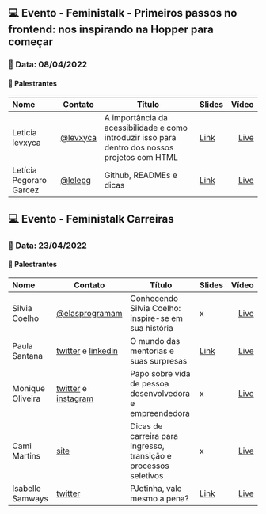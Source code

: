 ## 💻 **Evento - Feministalk - Primeiros passos no frontend: nos inspirando na Hopper para começar**

### 📅 Data: 08/04/2022

#### 🎤 **Palestrantes**

| Nome                    | Contato                                 | Título                                                                                          | Slides                                                                                                          |                                           Vídeo |
| :---------------------- | --------------------------------------- | ----------------------------------------------------------------------------------------------- | --------------------------------------------------------------------------------------------------------------- | ----------------------------------------------: |
| Leticia levxyca         | [@levxyca](https://links.levxyca.com/)  | A importância da acessibilidade e como introduzir isso para dentro dos nossos projetos com HTML | [Link](https://github.com/levxyca/acessibilidade)                                                               | [Live](https://www.twitch.tv/videos/1461190043) |
| Letícia Pegoraro Garcez | [@lelepg](http://lelepg.herokuapp.com/) | Github, READMEs e dicas                                                                         | [Link](https://github.com/feministech/palestras/blob/main/Ano%202022/04%20-%20Abril/Github_READMEs_e_dicas.pdf) | [Live](https://www.twitch.tv/videos/1461190042) |

## 💻 **Evento - Feministalk Carreiras**

### 📅 Data: 23/04/2022

#### 🎤 **Palestrantes**

| Nome             | Contato                                                                                                       | Título                                                           | Slides                                                                                                                                      |                                           Vídeo |
| :--------------- | ------------------------------------------------------------------------------------------------------------- | ---------------------------------------------------------------- | ------------------------------------------------------------------------------------------------------------------------------------------- | ----------------------------------------------: |
| Silvia Coelho    | [@elasprogramam](https://www.instagram.com/elasprogramam/)                                                    | Conhecendo Silvia Coelho: inspire-se em sua história             | x                                                                                                                                           | [Live](https://www.twitch.tv/videos/1465813089) |
| Paula Santana    | [twitter](https://twitter.com/psanrosa13) e [linkedin](https://www.linkedin.com/in/paula-macedo-santana-dev/) | O mundo das mentorias e suas surpresas                           | [Link](https://github.com/feministech/palestras/blob/main/Ano%202022/04%20-%20Abril/O%20mundo%20das%20mentorias%20e%20suas%20surpresas.pdf) | [Live](https://www.twitch.tv/videos/1461190042) |
| Monique Oliveira | [twitter](https://twitter.com/moniquelive) e [instagram](https://www.instagram.com/moniquelive.dev/)          | Papo sobre vida de pessoa desenvolvedora e empreendedora         | x                                                                                                                                           | [Live](https://www.twitch.tv/videos/1465813087) |
| Cami Martins     | [site](https://punkdodevops.com)                                                                              | Dicas de carreira para ingresso, transição e processos seletivos | x                                                                                                                                           | [Live](https://www.twitch.tv/videos/1465813092) |
| Isabelle Samways | [twitter](https://twitter.com/bellesamways)                                                                   | PJotinha, vale mesmo a pena?                                     | [Link](https://speakerdeck.com/bellesamways/pjotinha-vale-mesmo-a-pena)                                                                     | [Live](https://www.twitch.tv/videos/1465813091) |
